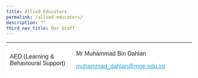```yaml
---
title: Allied Educators
permalink: /allied-educators/
description: ""
third_nav_title: Our Staff
---
```

<table style="box-sizing: inherit; border-collapse: collapse; border-spacing: 0px; max-width: 100%; color: rgb(34, 34, 34); font-family: &quot;Source Sans Pro&quot;, sans-serif; font-size: 16px; font-style: normal; font-variant-ligatures: normal; font-variant-caps: normal; font-weight: 400; letter-spacing: normal; orphans: 2; text-align: start; text-transform: none; white-space: normal; widows: 2; word-spacing: 0px; -webkit-text-stroke-width: 0px; background-color: rgb(255, 255, 255); text-decoration-thickness: initial; text-decoration-style: initial; text-decoration-color: initial; width: 792.225px; height: 84px;"><tbody style="box-sizing: inherit;"><tr style="box-sizing: inherit; background: rgb(255, 255, 255); height: 21px;"><td style="box-sizing: inherit; padding: 5px 10px; width: 374.337px; height: 21px;">AED (Learning &amp;<br style="box-sizing: inherit;">Behavioural Support)</td><td style="box-sizing: inherit; padding: 5px 10px; width: 417.888px; height: 21px;"><p style="box-sizing: inherit; font-size: 1em;">Mr Muhammad&nbsp;Bin Dahlan</p><p style="box-sizing: inherit; font-size: 1em;"><a href="mailto:muhammad_dahlan@moe.edu.sg" target="_blank" rel="noopener noreferrer" style="box-sizing: inherit; background-color: transparent; transition: all 0.25s ease-in-out 0s; text-decoration: underline; color: rgb(37, 160, 232);"><span dir="ltr" data-tooltip="Send email" aria-label="Send email" style="box-sizing: inherit;">muhammad_dahlan@moe.edu.sg</span></a></p></td></tr><tr style="box-sizing: inherit; background: rgb(230, 230, 230); height: 21px;"><td style="box-sizing: inherit; padding: 5px 10px; width: 374.337px; height: 21px;">AED (Learning &amp;<br style="box-sizing: inherit;">Behavioural Support)</td><td style="box-sizing: inherit; padding: 5px 10px; width: 417.888px; height: 21px;"><p style="box-sizing: inherit; font-size: 1em;">Mdm Siti Nadia Bte Zainol</p><p style="box-sizing: inherit; font-size: 1em;"><a href="mailto:siti_nadia_zainol_abidin@moe.edu.sg" target="_blank" rel="noopener noreferrer" style="box-sizing: inherit; background-color: transparent; transition: all 0.25s ease-in-out 0s; text-decoration: underline; color: rgb(37, 160, 232);"><span dir="ltr" data-tooltip="Send email" aria-label="Send email" style="box-sizing: inherit;">siti_nadia_zainol_abidin@moe.edu.sg</span></a></p></td></tr><tr style="box-sizing: inherit; background: rgb(255, 255, 255); height: 21px;"><td style="box-sizing: inherit; padding: 5px 10px; width: 374.337px; height: 21px;">AED (Counselling)</td><td style="box-sizing: inherit; padding: 5px 10px; width: 417.888px; height: 21px;"><p style="box-sizing: inherit; font-size: 1em;">Miss Lim Hui Xuan Clara</p><p style="box-sizing: inherit; font-size: 1em;"><a href="mailto:lim_hui_xuan_clara@moe.edu.sg" target="_blank" rel="noopener noreferrer" style="box-sizing: inherit; background-color: transparent; transition: all 0.25s ease-in-out 0s; text-decoration: underline; color: rgb(37, 160, 232);">lim_hui_xuan_clara@moe.edu.sg</a></p></td></tr></tbody></table>